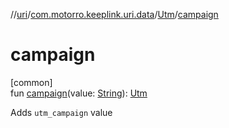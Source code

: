 //[uri](../../../index.md)/[com.motorro.keeplink.uri.data](../index.md)/[Utm](index.md)/[campaign](campaign.md)

# campaign

[common]\
fun [campaign](campaign.md)(value: [String](https://kotlinlang.org/api/latest/jvm/stdlib/kotlin/-string/index.html)): [Utm](index.md)

Adds `utm_campaign` value
